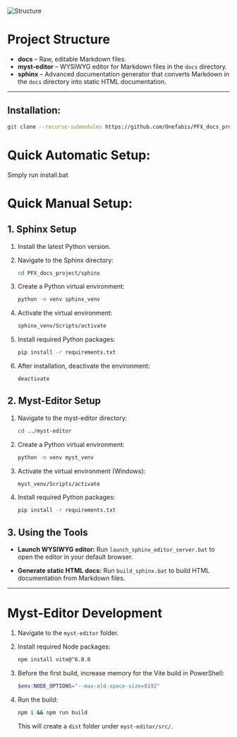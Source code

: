 
![Structure](img/PFX_docs_structure.png)

# Project Structure

- **docs** – Raw, editable Markdown files.  
- **myst-editor** – WYSIWYG editor for Markdown files in the `docs` directory.  
- **sphinx** – Advanced documentation generator that converts Markdown in the `docs` directory into static HTML documentation.  

---

## Installation:
```bash
git clone --recurse-submodules https://github.com/Onefabis/PFX_docs_project

```
# Quick Automatic Setup:

Simply run install.bat

# Quick Manual Setup:

## 1. Sphinx Setup

1. Install the latest Python version.  
2. Navigate to the Sphinx directory:  
   ```bash
   cd PFX_docs_project/sphinx
   ```

3. Create a Python virtual environment:

   ```bash
   python -m venv sphinx_venv
   ```
4. Activate the virtual environment:

   ```bash
   sphinx_venv/Scripts/activate
   ```
5. Install required Python packages:

   ```bash
   pip install -r requirements.txt
   ```
6. After installation, deactivate the environment:

   ```bash
   deactivate
   ```

## 2. Myst-Editor Setup

1. Navigate to the myst-editor directory:

   ```bash
   cd ../myst-editor
   ```
2. Create a Python virtual environment:

   ```bash
   python -m venv myst_venv
   ```
3. Activate the virtual environment (Windows):

   ```bash
   myst_venv/Scripts/activate
   ```
4. Install required Python packages:

   ```bash
   pip install -r requirements.txt
   ```

## 3. Using the Tools

* **Launch WYSIWYG editor:**
  Run `launch_sphinx_editor_server.bat` to open the editor in your default browser.

* **Generate static HTML docs:**
  Run `build_sphinx.bat` to build HTML documentation from Markdown files.

---

# Myst-Editor Development

1. Navigate to the `myst-editor` folder.
2. Install required Node packages:

   ```bash
   npm install vite@^6.0.0
   ```
3. Before the first build, increase memory for the Vite build in PowerShell:

   ```powershell
   $env:NODE_OPTIONS="--max-old-space-size=8192"
   ```
4. Run the build:

   ```bash
   npm i && npm run build
   ```

   This will create a `dist` folder under `myst-editor/src/`.

